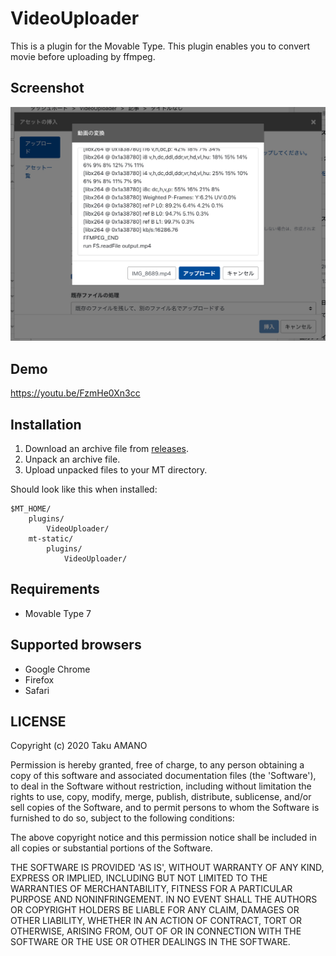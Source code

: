 # VideoUploader

This is a plugin for the Movable Type.
This plugin enables you to convert movie before uploading by ffmpeg.

## Screenshot

![Screenshot](https://raw.githubusercontent.com/usualoma/mt-plugin-VideoUploader/master/artwork/screenshot.jpg)

## Demo

https://youtu.be/FzmHe0Xn3cc

## Installation

1. Download an archive file from [releases](https://github.com/usualoma/mt-plugin-VideoUploader/releases).
1. Unpack an archive file.
1. Upload unpacked files to your MT directory.

Should look like this when installed:

    $MT_HOME/
        plugins/
            VideoUploader/
        mt-static/
            plugins/
                VideoUploader/

## Requirements

* Movable Type 7

## Supported browsers

* Google Chrome
* Firefox
* Safari

## LICENSE

Copyright (c) 2020 Taku AMANO

Permission is hereby granted, free of charge, to any person obtaining
a copy of this software and associated documentation files (the
'Software'), to deal in the Software without restriction, including
without limitation the rights to use, copy, modify, merge, publish,
distribute, sublicense, and/or sell copies of the Software, and to
permit persons to whom the Software is furnished to do so, subject to
the following conditions:

The above copyright notice and this permission notice shall be
included in all copies or substantial portions of the Software.

THE SOFTWARE IS PROVIDED 'AS IS', WITHOUT WARRANTY OF ANY KIND,
EXPRESS OR IMPLIED, INCLUDING BUT NOT LIMITED TO THE WARRANTIES OF
MERCHANTABILITY, FITNESS FOR A PARTICULAR PURPOSE AND NONINFRINGEMENT.
IN NO EVENT SHALL THE AUTHORS OR COPYRIGHT HOLDERS BE LIABLE FOR ANY
CLAIM, DAMAGES OR OTHER LIABILITY, WHETHER IN AN ACTION OF CONTRACT,
TORT OR OTHERWISE, ARISING FROM, OUT OF OR IN CONNECTION WITH THE
SOFTWARE OR THE USE OR OTHER DEALINGS IN THE SOFTWARE.
